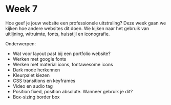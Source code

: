# Week 7

Hoe geef je jouw website een professionele uitstraling? Deze week gaan we kijken hoe andere websites dit doen. We kijken naar het gebruik van uitlijning, witruimte, fonts, huisstijl en iconografie.

Onderwerpen:

- Wat voor layout past bij een portfolio website?
- Werken met google fonts
- Werken met material icons, fontawesome icons
- Dark mode herkennen
- Kleurpalet kiezen
- CSS transitions en keyframes
- Video en audio tag
- Position fixed, position absolute. Wanneer gebruik je dit?
- Box-sizing border box
